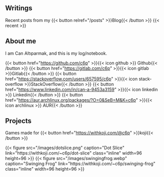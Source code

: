 ## Writings
Recent posts from my {{< button relref="/posts" >}}Blog{{< /button >}}
{{< recent >}}

## About me
I am Can Altıparmak, and this is my log/notebook.

{{< button href="https://github.com/c6p" >}}{{< icon github >}} Github{{< /button >}}
{{< button href="https://gitlab.com/c6p" >}}{{< icon gitlab >}}Gitlab{{< /button >}}
{{< button href="https://stackoverflow.com/users/657595/c6p" >}}{{< icon stack-overflow >}}StackOverflow{{< /button >}}
{{< button href="https://www.linkedin.com/in/can-a-9453a3159" >}}{{< icon linkedin >}} Linkedin{{< /button >}}
{{< button href="https://aur.archlinux.org/packages/?O=0&SeB=M&K=c6p" >}}{{< icon archlinux >}} AUR{{< /button >}}

## Projects
Games made for {{< button href="https://withkoji.com/@c6p" >}}koji{{< /button >}}
<div>
{{< figure src="/images/dotslice.png" caption="Dot Slice" link="https://withkoji.com/~c6p/dot-slice" class="inline" width=96 height=96 >}}
{{< figure src="/images/swingingfrog.webp" caption="Swinging Frog" link="https://withkoji.com/~c6p/swinging-frog" class="inline" width=96 height=96 >}}
</div>